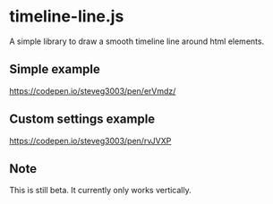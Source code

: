 # timeline-line.js
A simple library to draw a smooth timeline line around html elements.

## Simple example
https://codepen.io/steveg3003/pen/erVmdz/

## Custom settings example
https://codepen.io/steveg3003/pen/rvJVXP

## Note
This is still beta. It currently only works vertically.